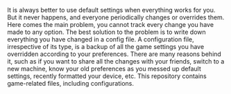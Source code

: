 It is always better to use default settings when everything works for you. But it never happens, and everyone periodically changes or overrides them. Here comes the main problem, you cannot track every change you have made to any option. The best solution to the problem is to write down everything you have changed in a config file. A configuration file, irrespective of its type, is a backup of all the game settings you have overridden according to your preferences. There are many reasons behind it, such as if you want to share all the changes with your friends, switch to a new machine, know your old preferences as you messed up default settings, recently formatted your device, etc. This repository contains game-related files, including configurations.